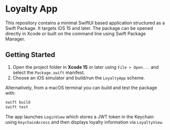 # Loyalty App

This repository contains a minimal SwiftUI based application structured as a Swift Package.
It targets iOS 15 and later. The package can be opened directly in Xcode or built on the
command line using Swift Package Manager.

## Getting Started

1. Open the project folder in **Xcode 15** or later using `File > Open...` and select the
   `Package.swift` manifest.
2. Choose an iOS simulator and build/run the `LoyaltyApp` scheme.

Alternatively, from a macOS terminal you can build and test the package with:

```bash
swift build
swift test
```

The app launches `LoginView` which stores a JWT token in the Keychain using
`KeychainAccess` and then displays loyalty information via `LoyaltyView`.
